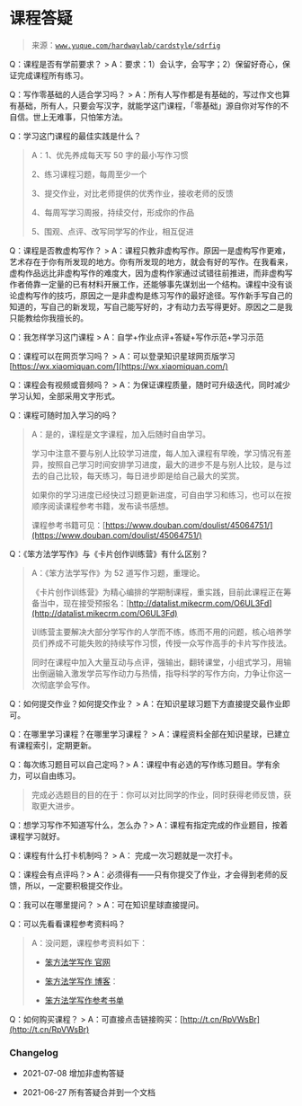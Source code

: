 # 课程答疑

> 来源：[`www.yuque.com/hardwaylab/cardstyle/sdrfig`](https://www.yuque.com/hardwaylab/cardstyle/sdrfig)



Q：课程是否有学前要求？ > A：要求：1）会认字，会写字；2）保留好奇心，保证完成课程所有练习。 

Q：写作零基础的人适合学习吗？ > A：所有人写作都是有基础的，写过作文也算有基础，所有人，只要会写汉字，就能学这门课程，「零基础」源自你对写作的不自信。世上无难事，只怕笨方法。 

Q：学习这门课程的最佳实践是什么？ 

> A：1、优先养成每天写 50 字的最小写作习惯 
> 
> 2、练习课程习题，每周至少一个 
> 
> 3、提交作业，对比老师提供的优秀作业，接收老师的反馈 
> 
> 4、每周写学习周报，持续交付，形成你的作品 
> 
> 5、围观、点评、改写同学写的作业，相互促进 

Q：课程是否教虚构写作？ > A：课程只教非虚构写作。原因一是虚构写作更难，艺术存在于你有所发现的地方。你有所发现的地方，就会有好的写作。在我看来，虚构作品远比非虚构写作的难度大，因为虚构作家通过试错往前推进，而非虚构写作者倚靠一定量的已有材料开展工作，还能够事先谋划出一个结构。课程中没有谈论虚构写作的技巧，原因之一是非虚构是练习写作的最好途径。写作新手写自己的知道的，写自己的新发现，写自己能写好的，才有动力去写得更好。原因之二是我只能教给你我擅长的。 

Q：我怎样学习这门课程 > A：自学+作业点评+答疑+写作示范+学习示范 

Q：课程可以在网页学习吗？ > A：可以登录知识星球网页版学习 [https://wx.xiaomiquan.com/](https://wx.xiaomiquan.com/) 

Q：课程会有视频或音频吗？ > A：为保证课程质量，随时可升级迭代，同时减少学习认知，全部采用文字形式。 

Q：课程可随时加入学习的吗？ 

> A：是的，课程是文字课程，加入后随时自由学习。 
> 
> 学习中注意不要与别人比较学习进度，每人加入课程有早晚，学习情况有差异，按照自己学习时间安排学习进度，最大的进步不是与别人比较，是与过去的自己比较，每天练习，每日进步即是给自己最大的奖赏。 
> 
> 如果你的学习进度已经快过习题更新进度，可自由学习和练习，也可以在按顺序阅读课程参考书籍，发布读书感想。 
> 
> 课程参考书籍可见：[https://www.douban.com/doulist/45064751/](https://www.douban.com/doulist/45064751/) 

Q：《笨方法学写作》与《卡片创作训练营》有什么区别？ 

> A：《笨方法学写作》为 52 道写作习题，重理论。 
> 
> 《卡片创作训练营》为精心编排的学期制课程，重实践，目前此课程正在筹备当中，现在接受预报名：[http://datalist.mikecrm.com/O6UL3Fd](http://datalist.mikecrm.com/O6UL3Fd) 
> 
> 训练营主要解决大部分学写作的人学而不练，练而不用的问题，核心培养学员们养成不可能失败的持续写作习惯，传授一众写作高手的卡片写作技法。 
> 
> 同时在课程中加入大量互动与点评，强输出，翻转课堂，小组式学习，用输出倒逼输入激发学员写作动力与热情，指导科学的写作方向，力争让你这一次彻底学会写作。 

Q：如何提交作业？如何提交作业？ > A：在知识星球习题下方直接提交最作业即可。 

Q：在哪里学习课程？在哪里学习课程？ > A：课程资料全部在知识星球，已建立有课程索引，定期更新。 

Q：每次练习题目可以自己定吗？> A：课程中有必选的写作练习题目。学有余力，可以自由练习。 
> 
> 完成必选题目的目的在于：你可以对比同学的作业，同时获得老师反馈，获取更大进步。 

Q：想学习写作不知道写什么，怎么办？> A：课程有指定完成的作业题目，按着课程学习就好。 

Q：课程有什么打卡机制吗？ > A： 完成一次习题就是一次打卡。 

Q：课程会有点评吗？> A：必须得有——只有你提交了作业，才会得到老师的反馈，所以，一定要积极提交作业。 

Q：我可以在哪里提问？ > A：可在知识星球直接提问。 

Q：可以先看看课程参考资料吗？ 

> A：没问题，课程参考资料如下： 
> 
> +   [笨方法学写作 官网](http://www.LearnWritingTheHardWay.cn) 
> 
> +   [笨方法学写作 博客](http://www.cnfeat.com)： 
> 
> +   [笨方法学写作参考书单](https://www.douban.com/doulist/45064751/) 

Q：如何购买课程？ > A：可直接点击链接购买：[http://t.cn/RpVWsBr](http://t.cn/RpVWsBr) 

###  

 

### Changelog

 

+   2021-07-08 增加非虚构答疑 

+   2021-06-27 所有答疑合并到一个文档